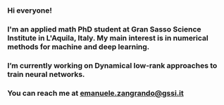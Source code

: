 ### Hi everyone!
### I'm an applied math PhD student at Gran Sasso Science Institute in L'Aquila, Italy. My main interest is in numerical methods for machine and deep learning.
### I’m currently working on Dynamical low-rank approaches to train neural networks.
### You can reach me at emanuele.zangrando@gssi.it
<!--
**emabuell/emabuell** is a ✨ _special_ ✨ repository because its `README.md` (this file) appears on your GitHub profile.

Here are some ideas to get you started:

- 🔭 I’m currently working on Dynamical low-rank approaches to train neural networks
- 🌱 I’m currently learning ...
- 👯 I’m looking to collaborate on ...
- 🤔 I’m looking for help with ...
- 💬 Ask me about ...
- 📫 How to reach me: emanuele.zangrando@gssi.it
- 😄 Pronouns: ...
- ⚡ Fun fact: ...
-->
